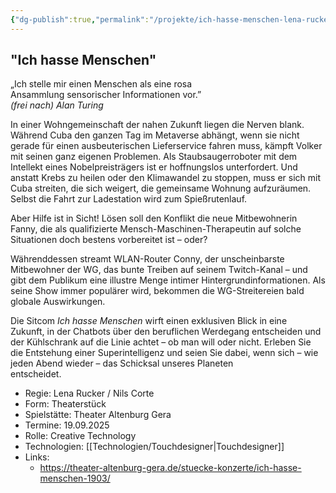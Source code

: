 ```yaml
---
{"dg-publish":true,"permalink":"/projekte/ich-hasse-menschen-lena-rucker-nils-corte-theater-altenburg-gera/"}
---
```


## "Ich hasse Menschen" 

„Ich stelle mir einen Menschen als eine rosa  
Ansammlung sensorischer Informationen vor.”  
_(frei nach) Alan Turing_  
  
In einer Wohngemeinschaft der nahen Zukunft liegen die Nerven blank. Während Cuba den ganzen Tag im Metaverse abhängt, wenn sie nicht gerade für einen ausbeuterischen Lieferservice fahren muss, kämpft Volker mit seinen ganz eigenen Problemen. Als Staubsaugerroboter mit dem Intellekt eines Nobelpreisträgers ist er hoffnungslos unterfordert. Und anstatt Krebs zu heilen oder den Klimawandel zu stoppen, muss er sich mit Cuba streiten, die sich weigert, die gemeinsame Wohnung aufzuräumen. Selbst die Fahrt zur Ladestation wird zum Spießrutenlauf.  
  
Aber Hilfe ist in Sicht! Lösen soll den Konflikt die neue Mitbewohnerin Fanny, die als qualifizierte Mensch-Maschinen-Therapeutin auf solche Situationen doch bestens vorbereitet ist – oder?  
  
Währenddessen streamt WLAN-Router Conny, der unscheinbarste Mitbewohner der WG, das bunte Treiben auf seinem Twitch-Kanal – und gibt dem Publikum eine illustre Menge intimer Hintergrundinformationen. Als seine Show immer populärer wird, bekommen die WG-Streitereien bald globale Auswirkungen.  
  
Die Sitcom _Ich hasse Menschen_ wirft einen exklusiven Blick in eine Zukunft, in der Chatbots über den beruflichen Werdegang entscheiden und der Kühlschrank auf die Linie achtet – ob man will oder nicht. Erleben Sie die Entstehung einer Superintelligenz und seien Sie dabei, wenn sich – wie jeden Abend wieder – das Schicksal unseres Planeten  
entscheidet.

- Regie: Lena Rucker / Nils Corte 
- Form: Theaterstück
- Spielstätte: Theater Altenburg Gera
- Termine: 19.09.2025
- Rolle: Creative Technology
- Technologien: [[Technologien/Touchdesigner\|Touchdesigner]]
- Links:
	- https://theater-altenburg-gera.de/stuecke-konzerte/ich-hasse-menschen-1903/
